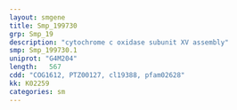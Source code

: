 ```yaml
---
layout: smgene
title: Smp_199730
grp: Smp_19
description: "cytochrome c oxidase subunit XV assembly"
smp: Smp_199730.1
uniprot: "G4M204"
length:   567
cdd: "COG1612, PTZ00127, cl19388, pfam02628"
kk: K02259
categories: sm
---
```


